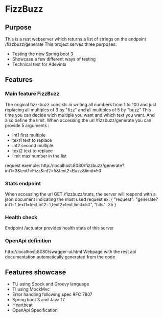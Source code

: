 # FizzBuzz

## Purpose
This is a rest webserver which returns a list of strings on the endpoint /fizzbuzz/generate
This project serves three purposes:
- Testing the new Spring boot 3
- Showcase a few different ways of testing
- Technical test for Adevinta

## Features

### Main feature FizzBuzz

The original fizz-buzz consists in writing all numbers from 1 to 100 and just replacing all multiples of 3 by "fizz" and all multiples of 5 by "buzz"
This time you can decide wich multiple you want and which text you want. And also define the limit.
When accessing the url /fizzbuzz/generate you can provide 5 arguments :
- int1 first multiple
- text1 text to replace
- int2 second multiple
- text2 text to replace
- limit max number in the list

request exemple: http://localhost:8080/fizzbuzz/generate?int1=3&text1=Fizz&int2=5&text2=Buzz&limit=50

### Stats endpoint

When accessing the url GET /fizzbuzz/stats, the server will respond with a json document indicating the most used request
ex:
{
    "request": "generate?int1=1,text1=text,int2=1,text2=text,limit=50",
    "hits": 25
}

### Health check

Endpoint /actuator provides health stats of this server

### OpenApi definition

http://localhost:8080/swagger-ui.html
Webpage with the rest api documentation automatically generated from the code

## Features showcase

- TU using Spock and Groovy language
- TI using MockMvc
- Error handling following spec RFC 7807
- Spring boot 3 and Java 17
- Heartbeat
- OpenApi Specification